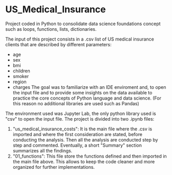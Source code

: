 # US_Medical_Insurance
Project coded in Python to consolidate data science foundations concept such as loops, functions, lists, dictionaries.

The input of this project consists in a .csv list of US medical insurance clients that are described by different parameters:
  -  age
  -  sex
  -  bmi
  -  children
  -  smoker
  -  region
  -  charges
The goal was to familiarize with an IDE enviroment and, to open the input file and to provide some insights on the data available to practice
the core concepts of Python language and data science. (For this reason no additional libraries are used such as Pandas)

The environment used was Jupyter Lab, the only python library used is "csv" to open the input file.
The project is divided into two .ipynb files:
  1. "us_medical_insurance_costs":
     It is the main file where the .csv is imported and where the first consideration are stated, before conducting the analysis.
     Then all the analysis are conducted step by step and commented.
     Eventually, a short "Summary" section summarizes all the findings.
  2. "01_functions":
     This file store the functions defined and then imported in the main file above. This allows to keep the code cleaner and more organized for further implementations.
